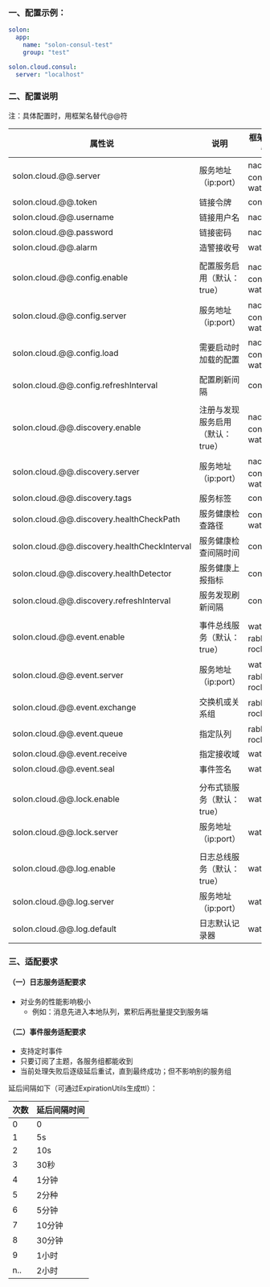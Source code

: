 ### 一、配置示例：

```yaml
solon:
  app:
    name: "solon-consul-test"
    group: "test"

solon.cloud.consul:
  server: "localhost"

```

### 二、配置说明

注：具体配置时，用框架名替代@@符

| 属性说 | 说明 | 框架可使用情况 | 
| -------- | -------- |  -------- |  
| solon.cloud.@@.server     |   服务地址（ip:port）   |    nacos、consul、water  |  
| solon.cloud.@@.token     |   链接令牌   |    consul   |  
| solon.cloud.@@.username     |  链接用户名    |  nacos    |  
| solon.cloud.@@.password     |  链接密码   |    nacos  |    
| solon.cloud.@@.alarm     |  造警接收号   |    water  |  
| | | |
| solon.cloud.@@.config.enable     |   配置服务启用（默认：true）   |   nacos、consul、water     |   
| solon.cloud.@@.config.server     |   服务地址（ip:port）   |   nacos、consul、water     | 
| solon.cloud.@@.config.load     |  需要启动时加载的配置    |    nacos、consul、wate   |    
| solon.cloud.@@.config.refreshInterval     |  配置刷新间隔    |   consul    |     
| | | |
| solon.cloud.@@.discovery.enable     |    注册与发现服务启用（默认：true）   |     nacos、consul、water    | 
| solon.cloud.@@.discovery.server     |   服务地址（ip:port）   |   nacos、consul、water     | 
| solon.cloud.@@.discovery.tags     |  服务标签    |    consul    |  
| solon.cloud.@@.discovery.healthCheckPath     |  服务健康检查路径    |    consul、water    |     
| solon.cloud.@@.discovery.healthCheckInterval     |  服务健康检查间隔时间    |    consul    |    
| solon.cloud.@@.discovery.healthDetector     |   服务健康上报指标   |   consul     |     
| solon.cloud.@@.discovery.refreshInterval     |   服务发现刷新间隔   |   consul     |      
| | | |
| solon.cloud.@@.event.enable | 事件总线服务（默认：true）| water、rabbitmq、rocketmq |
| solon.cloud.@@.event.server     |   服务地址（ip:port）   |  water、rabbitmq、rocketmq     | 
| solon.cloud.@@.event.exchange     |   交换机或关系组   |  rabbitmq、rocketmq     | 
| solon.cloud.@@.event.queue     |   指定队列   |  rabbitmq、rocketmq     | 
| solon.cloud.@@.event.receive     |   指定接收域   |  water     | 
| solon.cloud.@@.event.seal | 事件签名 | water |
| | | |
| solon.cloud.@@.lock.enable | 分布式锁服务（默认：true）| water |
| solon.cloud.@@.lock.server     |   服务地址（ip:port）   |   water     | 
| | | |
| solon.cloud.@@.log.enable | 日志总线服务（默认：true）| water |
| solon.cloud.@@.log.server     |   服务地址（ip:port）   |   water     | 
| solon.cloud.@@.log.default | 日志默认记录器 | water |




### 三、适配要求

#### （一）日志服务适配要求

* 对业务的性能影响极小
  * 例如：消息先进入本地队列，累积后再批量提交到服务端

#### （二）事件服务适配要求

* 支持定时事件
* 只要订阅了主题，各服务组都能收到
* 当前处理失败后逐级延后重试，直到最终成功；但不影响别的服务组

延后间隔如下（可通过ExpirationUtils生成ttl）：

| 次数 | 延后间隔时间 |
| --- | --- |
| 0 | 0 |
| 1 | 5s |
| 2 | 10s |
| 3 | 30秒 |
| 4 | 1分钟 |
| 5 | 2分种 |
| 6 | 5分钟 |
| 7 | 10分钟 |
| 8 | 30分钟 |
| 9 | 1小时 |
| n.. | 2小时 |
